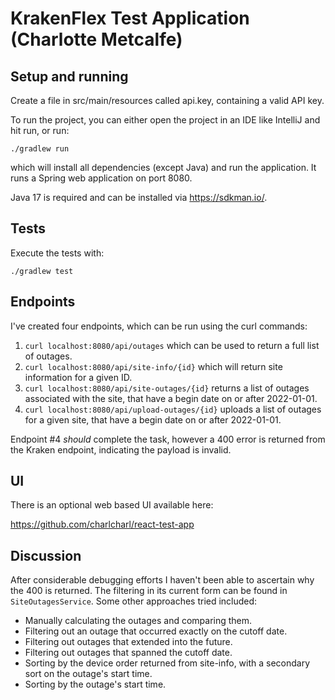 # KrakenFlex Test Application (Charlotte Metcalfe)

## Setup and running
Create a file in src/main/resources called api.key, containing a valid API key. 

To run the project, you can either open the project in an IDE like IntelliJ and hit run, or run:
```
./gradlew run
```

which will install all dependencies (except Java) and run the application.
It runs a Spring web application on port 8080.

Java 17 is required and can be installed via https://sdkman.io/.

## Tests
Execute the tests with:
```
./gradlew test
```

## Endpoints
I've created four endpoints, which can be run using the curl commands:

   1. `curl localhost:8080/api/outages`  which can be used to return a full list of outages. 
   2. `curl localhost:8080/api/site-info/{id}` which will return site information for a given ID.
   3. `curl localhost:8080/api/site-outages/{id}` returns a list of outages associated with the site, that have a begin date on or after 2022-01-01.
   4. `curl localhost:8080/api/upload-outages/{id}` uploads a list of outages for a given site, that have a begin date on or after 2022-01-01.

Endpoint #4 _should_ complete the task, however a 400 error is returned from the Kraken endpoint, indicating the payload is invalid.

## UI
There is an optional web based UI available here:  

https://github.com/charlcharl/react-test-app

## Discussion
After considerable debugging efforts I haven't been able to ascertain why the 400 is returned. 
The filtering in its current form can be found in `SiteOutagesService`.
Some other approaches tried included:
- Manually calculating the outages and comparing them.
- Filtering out an outage that occurred exactly on the cutoff date.
- Filtering out outages that extended into the future.
- Filtering out outages that spanned the cutoff date.
- Sorting by the device order returned from site-info, with a secondary sort on the outage's start time.
- Sorting by the outage's start time.
